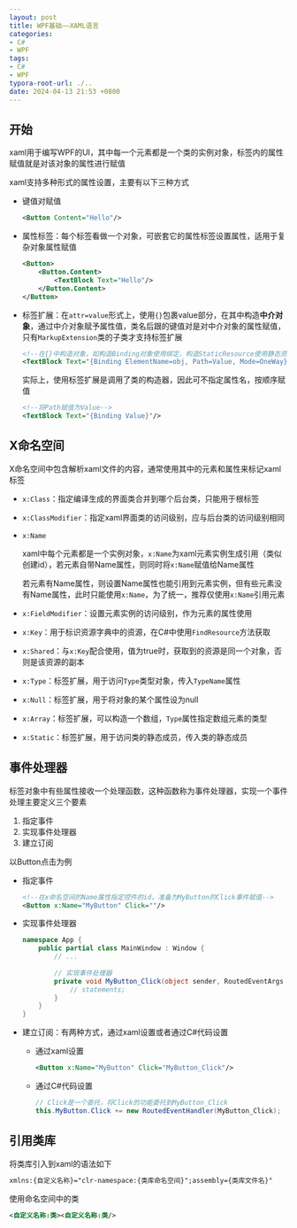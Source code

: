 ```yaml
---
layout: post
title: WPF基础——XAML语言
categories:
- C#
- WPF
tags:
- C#
- WPF
typora-root-url: ./..
date: 2024-04-13 21:53 +0800
---
```

## 开始

xaml用于编写WPF的UI，其中每一个元素都是一个类的实例对象，标签内的属性赋值就是对该对象的属性进行赋值

xaml支持多种形式的属性设置，主要有以下三种方式

-   键值对赋值

    ```xml
    <Button Content="Hello"/>
    ```

-   属性标签：每个标签看做一个对象，可嵌套它的属性标签设置属性，适用于复杂对象属性赋值

    ``` xml
    <Button>
        <Button.Content>
            <TextBlock Text="Hello"/>
        </Button.Content>
    </Button>
    ```

-   标签扩展：在`attr=value`形式上，使用`{}`包裹value部分，在其中构造**中介对象**，通过中介对象赋予属性值，类名后跟的键值对是对中介对象的属性赋值，只有`MarkupExtension`类的子类才支持标签扩展

    ```xml
    <!--在{}中构造对象，如构造Binding对象使用绑定，构造StaticResource使用静态资源等-->
    <TextBlock Text="{Binding ElementName=obj, Path=Value, Mode=OneWay}"/>
    ```

    实际上，使用标签扩展是调用了类的构造器，因此可不指定属性名，按顺序赋值

    ```xml
    <!--将Path赋值为Value-->
    <TextBlock Text="{Binding Value}"/>
    ```

## X命名空间

X命名空间中包含解析xaml文件的内容，通常使用其中的元素和属性来标记xaml标签

-   `x:Class`：指定编译生成的界面类合并到哪个后台类，只能用于根标签

-   `x:ClassModifier`：指定xaml界面类的访问级别，应与后台类的访问级别相同

-   `x:Name`

    xaml中每个元素都是一个实例对象，`x:Name`为xaml元素实例生成引用（类似创建id），若元素自带Name属性，则同时将`x:Name`赋值给Name属性

    若元素有Name属性，则设置Name属性也能引用到元素实例，但有些元素没有Name属性，此时只能使用`x:Name`，为了统一，推荐仅使用`x:Name`引用元素

-   `x:FieldModifier`：设置元素实例的访问级别，作为元素的属性使用

-   `x:Key`：用于标识资源字典中的资源，在C#中使用`FindResource`方法获取

-   `x:Shared`：与`x:Key`配合使用，值为true时，获取到的资源是同一个对象，否则是该资源的副本

-   `x:Type`：标签扩展，用于访问`Type`类型对象，传入`TypeName`属性

-   `x:Null`：标签扩展，用于将对象的某个属性设为null

-   `x:Array`：标签扩展，可以构造一个数组，`Type`属性指定数组元素的类型

-   `x:Static`：标签扩展，用于访问类的静态成员，传入类的静态成员

## 事件处理器

标签对象中有些属性接收一个处理函数，这种函数称为事件处理器，实现一个事件处理主要定义三个要素

1.   指定事件
2.   实现事件处理器
3.   建立订阅

以Button点击为例

-   指定事件

    ``` xml
    <!--在x命名空间的Name属性指定控件的id，准备为MyButton的Click事件赋值-->
    <Button x:Name="MyButton" Click=""/>
    ```

-   实现事件处理器

    ```c#
    namespace App {
        public partial class MainWindow : Window {
            // ...
            
            // 实现事件处理器
            private void MyButton_Click(object sender, RoutedEventArgs e) {
                // statements;
            }
        }
    }
    ```

-   建立订阅：有两种方式，通过xaml设置或者通过C#代码设置

    -   通过xaml设置

        ``` xml
        <Button x:Name="MyButton" Click="MyButton_Click"/>
        ```

    -   通过C#代码设置

        ```c#
        // Click是一个委托，将Click的功能委托到MyButton_Click
        this.MyButton.Click += new RoutedEventHandler(MyButton_Click);
        ```

## 引用类库

将类库引入到xaml的语法如下

```xml
xmlns:{自定义名称}="clr-namespace:{类库命名空间}";assembly={类库文件名}"
```

使用命名空间中的类

```xml
<自定义名称:类><自定义名称:类/>
```

